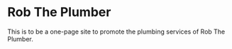 # Rob The Plumber

This is to be a one-page site to promote the plumbing services of Rob The Plumber.